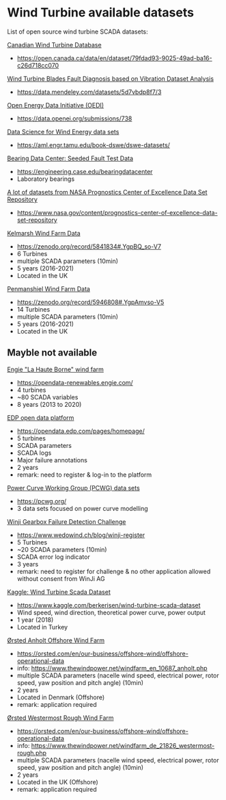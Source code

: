 # Wind Turbine available datasets
List of open source wind turbine SCADA datasets:

<ins>Canadian Wind Turbine Database</ins>
- https://open.canada.ca/data/en/dataset/79fdad93-9025-49ad-ba16-c26d718cc070

<ins>Wind Turbine Blades Fault Diagnosis based on Vibration Dataset Analysis</ins>
- https://data.mendeley.com/datasets/5d7vbdp8f7/3

<ins>Open Energy Data Initiative (OEDI)</ins>
- https://data.openei.org/submissions/738

<ins>Data Science for Wind Energy data sets</ins>
- https://aml.engr.tamu.edu/book-dswe/dswe-datasets/

<ins>Bearing Data Center: Seeded Fault Test Data</ins>
- https://engineering.case.edu/bearingdatacenter
- Laboratory bearings

<ins>A lot of datasets from NASA Prognostics Center of Excellence Data Set Repository</ins>
- https://www.nasa.gov/content/prognostics-center-of-excellence-data-set-repository

<ins>Kelmarsh Wind Farm Data</ins>
- https://zenodo.org/record/5841834#.YgpBQ_so-V7
- 6 Turbines
- multiple SCADA parameters (10min)
- 5 years (2016-2021)
- Located in the UK

<ins>Penmanshiel Wind Farm Data</ins>
- https://zenodo.org/record/5946808#.YgpAmvso-V5
- 14 Turbines
- multiple SCADA parameters (10min)
- 5 years (2016-2021)
- Located in the UK

## Mayble not available

<ins>Engie "La Haute Borne" wind farm</ins>
- https://opendata-renewables.engie.com/
- 4 turbines
- ~80 SCADA variables
- 8 years (2013 to 2020)

<ins>EDP open data platform</ins>
- https://opendata.edp.com/pages/homepage/
- 5 turbines
- SCADA parameters
- SCADA logs
- Major failure annotations
- 2 years
- remark: need to register & log-in to the platform

<ins>Power Curve Working Group (PCWG) data sets</ins>
- https://pcwg.org/
- 3 data sets focused on power curve modelling

<ins>Winji Gearbox Failure Detection Challenge</ins>
- https://www.wedowind.ch/blog/winji-register
- 5 Turbines
- ~20 SCADA parameters (10min)
- SCADA error log indicator
- 3 years
- remark: need to register for challenge & no other application allowed without consent from WinJi AG

<ins>Kaggle: Wind Turbine Scada Dataset</ins>
- https://www.kaggle.com/berkerisen/wind-turbine-scada-dataset
- Wind speed, wind direction, theoretical power curve, power output
- 1 year (2018)
- Located in Turkey

<ins>Ørsted Anholt Offshore Wind Farm</ins>
- https://orsted.com/en/our-business/offshore-wind/offshore-operational-data
- info: https://www.thewindpower.net/windfarm_en_10687_anholt.php
- multiple SCADA parameters (nacelle wind speed, electrical power, rotor speed, yaw position and pitch angle) (10min)
- 2 years
- Located in Denmark (Offshore)
- remark: application required 

<ins>Ørsted Westermost Rough Wind Farm</ins>
- https://orsted.com/en/our-business/offshore-wind/offshore-operational-data
- info: https://www.thewindpower.net/windfarm_de_21826_westermost-rough.php
- multiple SCADA parameters (nacelle wind speed, electrical power, rotor speed, yaw position and pitch angle) (10min)
- 2 years
- Located in the UK (Offshore)
- remark: application required
